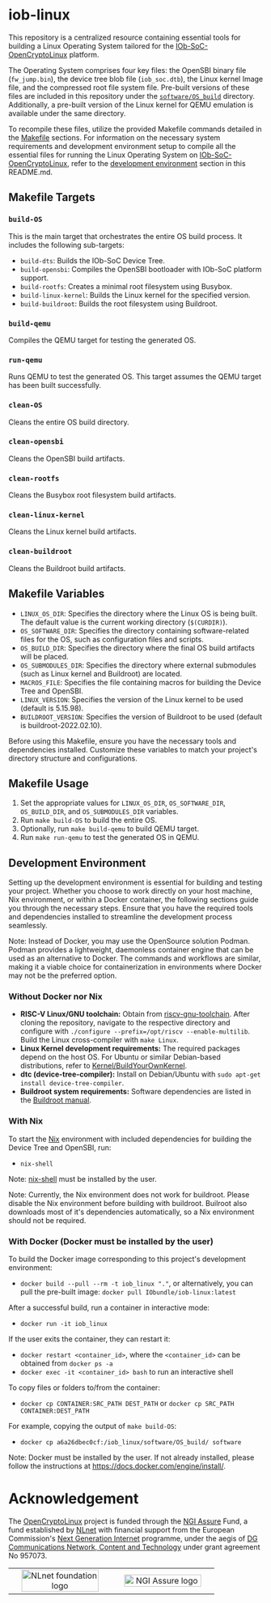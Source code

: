 # iob-linux
This repository is a centralized resource containing essential tools for building a Linux Operating System tailored for the [IOb-SoC-OpenCryptoLinux](https://github.com/IObundle/iob-soc-opencryptolinux) platform.

The Operating System comprises four key files: the OpenSBI binary file (`fw_jump.bin`), the device tree blob file (`iob_soc.dtb`), the Linux kernel Image file, and the compressed root file system file. Pre-built versions of these files are included in this repository under the [`software/OS_build`](software/OS_build) directory. Additionally, a pre-built version of the Linux kernel for QEMU emulation is available under the same directory.

To recompile these files, utilize the provided Makefile commands detailed in the [Makefile](#makefile-targets) sections. For information on the necessary system requirements and development environment setup to compile all the essential files for running the Linux Operating System on [IOb-SoC-OpenCryptoLinux](https://github.com/IObundle/iob-soc-opencryptolinux), refer to the [development environment](#development-environment) section in this README.md.

## Makefile Targets
### `build-OS`
This is the main target that orchestrates the entire OS build process. It includes the following sub-targets:
- `build-dts`: Builds the IOb-SoC Device Tree.
- `build-opensbi`: Compiles the OpenSBI bootloader with IOb-SoC platform support.
- `build-rootfs`: Creates a minimal root filesystem using Busybox.
- `build-linux-kernel`: Builds the Linux kernel for the specified version.
- `build-buildroot`: Builds the root filesystem using Buildroot.
### `build-qemu`
Compiles the QEMU target for testing the generated OS.
### `run-qemu`
Runs QEMU to test the generated OS. This target assumes the QEMU target has been built successfully.
### `clean-OS`
Cleans the entire OS build directory.
### `clean-opensbi`
Cleans the OpenSBI build artifacts.
### `clean-rootfs`
Cleans the Busybox root filesystem build artifacts.
### `clean-linux-kernel`
Cleans the Linux kernel build artifacts.
### `clean-buildroot`
Cleans the Buildroot build artifacts.

## Makefile Variables
- `LINUX_OS_DIR`: Specifies the directory where the Linux OS is being built. The default value is the current working directory (`$(CURDIR)`).
- `OS_SOFTWARE_DIR`: Specifies the directory containing software-related files for the OS, such as configuration files and scripts.
- `OS_BUILD_DIR`: Specifies the directory where the final OS build artifacts will be placed.
- `OS_SUBMODULES_DIR`: Specifies the directory where external submodules (such as Linux kernel and Buildroot) are located.
- `MACROS_FILE`: Specifies the file containing macros for building the Device Tree and OpenSBI.
- `LINUX_VERSION`: Specifies the version of the Linux kernel to be used (default is 5.15.98).
- `BUILDROOT_VERSION`: Specifies the version of Buildroot to be used (default is buildroot-2022.02.10).

Before using this Makefile, ensure you have the necessary tools and dependencies installed. Customize these variables to match your project's directory structure and configurations.

## Makefile Usage
1. Set the appropriate values for `LINUX_OS_DIR`, `OS_SOFTWARE_DIR`, `OS_BUILD_DIR`, and `OS_SUBMODULES_DIR` variables.
2. Run `make build-OS` to build the entire OS.
3. Optionally, run `make build-qemu` to build QEMU target.
4. Run `make run-qemu` to test the generated OS in QEMU.

## Development Environment
Setting up the development environment is essential for building and testing your project. Whether you choose to work directly on your host machine, Nix environment, or within a Docker container, the following sections guide you through the necessary steps. Ensure that you have the required tools and dependencies installed to streamline the development process seamlessly.

Note: Instead of Docker, you may use the OpenSource solution Podman. Podman provides a lightweight, daemonless container engine that can be used as an alternative to Docker. The commands and workflows are similar, making it a viable choice for containerization in environments where Docker may not be the preferred option.

### Without Docker nor Nix
- **RISC-V Linux/GNU toolchain:**
  Obtain from [riscv-gnu-toolchain](https://github.com/riscv-collab/riscv-gnu-toolchain). After cloning the repository, navigate to the respective directory and configure with `./configure --prefix=/opt/riscv --enable-multilib`. Build the Linux cross-compiler with `make Linux`.  
- **Linux Kernel development requirements:**
  The required packages depend on the host OS. For Ubuntu or similar Debian-based distributions, refer to [Kernel/BuildYourOwnKernel](https://wiki.ubuntu.com/Kernel/BuildYourOwnKernel).  
- **dtc (device-tree-compiler):**
  Install on Debian/Ubuntu with `sudo apt-get install device-tree-compiler`.  
- **Buildroot system requirements:**
  Software dependencies are listed in the [Buildroot manual](https://buildroot.org/downloads/manual/manual.html#requirement).

### With Nix
To start the [Nix](https://nixos.org/) environment with included dependencies for building the Device Tree and OpenSBI, run:
- `nix-shell`

Note: [nix-shell](https://nixos.org/download.html#nix-install-linux) must be installed by the user.

Note: Currently, the Nix environment does not work for buildroot.
Please disable the Nix environment before building with buildroot.
Builroot also downloads most of it's dependencies automatically, so a Nix environment should not be required.

### With Docker (Docker must be installed by the user)
To build the Docker image corresponding to this project's development environment:
- `docker build --pull --rm -t iob_linux "."`, or alternatively, you can pull the pre-built image: `docker pull IObundle/iob-linux:latest`

After a successful build, run a container in interactive mode:
- `docker run -it iob_linux`

If the user exits the container, they can restart it:
- `docker restart <container_id>`, where the `<container_id>` can be obtained from `docker ps -a`
- `docker exec -it <container_id> bash` to run an interactive shell

To copy files or folders to/from the container:
- `docker cp CONTAINER:SRC_PATH DEST_PATH` or `docker cp SRC_PATH CONTAINER:DEST_PATH`

For example, copying the output of `make build-OS`:
- `docker cp a6a26dbec0cf:/iob_linux/software/OS_build/ software`

Note: Docker must be installed by the user. If not already installed, please follow the instructions at https://docs.docker.com/engine/install/.

# Acknowledgement
The [OpenCryptoLinux](https://nlnet.nl/project/OpenCryptoLinux/) project is
funded through the [NGI Assure](https://nlnet.nl/assure) Fund, a fund
established by [NLnet](https://nlnet.nl/) with financial support from the
European Commission's [Next Generation Internet](https://ngi.eu/) programme,
under the aegis of [DG Communications Network, Content and
Technology](https://commission.europa.eu/about-european-commission/departments-and-executive-agencies/communications-networks-content-and-technology_en)
under grant agreement No 957073.

<table>
    <tr>
        <td align="center" width="50%"><img src="https://nlnet.nl/logo/banner.svg" alt="NLnet foundation logo" style="width:90%"></td>
        <td align="center"><img src="https://nlnet.nl/image/logos/NGIAssure_tag.svg" alt="NGI Assure logo" style="width:90%"></td>
    </tr>
</table>
